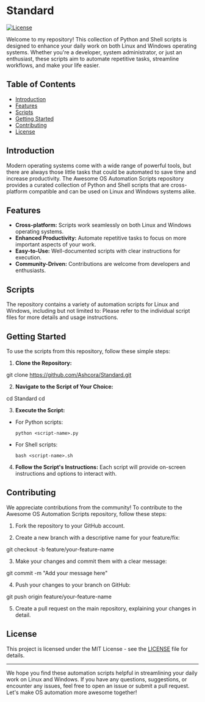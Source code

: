 # Standard

[![License](https://img.shields.io/badge/license-MIT-blue.svg)](LICENSE)

Welcome to my repository! This collection of Python and Shell scripts is designed to enhance your daily work on both Linux and Windows operating systems. Whether you're a developer, system administrator, or just an enthusiast, these scripts aim to automate repetitive tasks, streamline workflows, and make your life easier.

## Table of Contents

- [Introduction](#introduction)
- [Features](#features)
- [Scripts](#scripts)
- [Getting Started](#getting-started)
- [Contributing](#contributing)
- [License](#license)

## Introduction

Modern operating systems come with a wide range of powerful tools, but there are always those little tasks that could be automated to save time and increase productivity. The Awesome OS Automation Scripts repository provides a curated collection of Python and Shell scripts that are cross-platform compatible and can be used on Linux and Windows systems alike.

## Features

- **Cross-platform:** Scripts work seamlessly on both Linux and Windows operating systems.
- **Enhanced Productivity:** Automate repetitive tasks to focus on more important aspects of your work.
- **Easy-to-Use:** Well-documented scripts with clear instructions for execution.
- **Community-Driven:** Contributions are welcome from developers and enthusiasts.

## Scripts

The repository contains a variety of automation scripts for Linux and Windows, including but not limited to:
Please refer to the individual script files for more details and usage instructions.

## Getting Started

To use the scripts from this repository, follow these simple steps:

1. **Clone the Repository:**

git clone https://github.com/Ashcora/Standard.git


2. **Navigate to the Script of Your Choice:**

cd Standard
cd <script-name>


3. **Execute the Script:**
- For Python scripts:
  ```
  python <script-name>.py
  ```
- For Shell scripts:
  ```
  bash <script-name>.sh
  ```

4. **Follow the Script's Instructions:**
Each script will provide on-screen instructions and options to interact with.

## Contributing

We appreciate contributions from the community! To contribute to the Awesome OS Automation Scripts repository, follow these steps:

1. Fork the repository to your GitHub account.

2. Create a new branch with a descriptive name for your feature/fix:

git checkout -b feature/your-feature-name

3. Make your changes and commit them with a clear message:

git commit -m "Add your message here"

4. Push your changes to your branch on GitHub:

git push origin feature/your-feature-name


5. Create a pull request on the main repository, explaining your changes in detail.

## License

This project is licensed under the MIT License - see the [LICENSE](LICENSE) file for details.

---

We hope you find these automation scripts helpful in streamlining your daily work on Linux and Windows. If you have any questions, suggestions, or encounter any issues, feel free to open an issue or submit a pull request. Let's make OS automation more awesome together!
